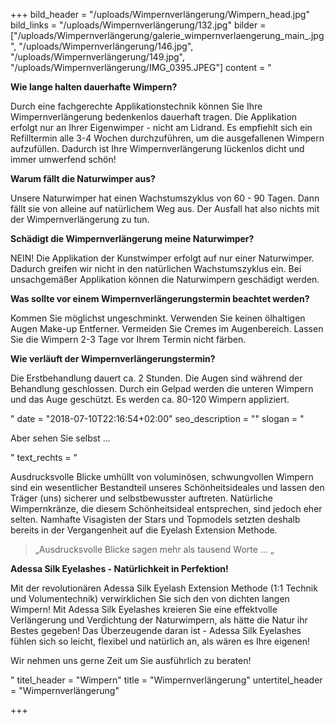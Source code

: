 +++
bild_header = "/uploads/Wimpernverlängerung/Wimpern_head.jpg"
bild_links = "/uploads/Wimpernverlängerung/132.jpg"
bilder = ["/uploads/Wimpernverlängerung/galerie_wimpernverlaengerung_main_.jpg", "/uploads/Wimpernverlängerung/146.jpg", "/uploads/Wimpernverlängerung/149.jpg", "/uploads/Wimpernverlängerung/IMG_0395.JPEG"]
content = "<p><strong>Wie lange halten dauerhafte Wimpern?</strong></p><p>Durch eine fachgerechte Applikationstechnik können Sie Ihre Wimpernverlängerung bedenkenlos dauerhaft tragen. Die Applikation erfolgt nur an Ihrer Eigenwimper - nicht am Lidrand. Es empfiehlt sich ein Refilltermin alle 3-4 Wochen durchzuführen, um die ausgefallenen Wimpern aufzufüllen. Dadurch ist Ihre Wimpernverlängerung lückenlos dicht und immer umwerfend schön!</p><p><strong>Warum fällt die Naturwimper aus?</strong></p><p>Unsere Naturwimper hat einen Wachstumszyklus von 60 - 90 Tagen. Dann fällt sie von alleine auf natürlichem Weg aus. Der Ausfall hat also nichts mit der Wimpernverlängerung zu tun.</p><p><strong>Schädigt die Wimpernverlängerung meine Naturwimper?</strong></p><p>NEIN! Die Applikation der Kunstwimper erfolgt auf nur einer Naturwimper. Dadurch greifen wir nicht in den natürlichen Wachstumszyklus ein. Bei unsachgemäßer Applikation können die Naturwimpern geschädigt werden.</p><p><strong>Was sollte vor einem Wimpernverlängerungstermin beachtet werden?</strong></p><p>Kommen Sie möglichst ungeschminkt. Verwenden Sie keinen ölhaltigen Augen Make-up Entferner. Vermeiden Sie Cremes im Augenbereich. Lassen Sie die Wimpern 2-3 Tage vor Ihrem Termin nicht färben.</p><p><strong>Wie verläuft der Wimpernverlängerungstermin?</strong></p><p>Die Erstbehandlung dauert ca. 2 Stunden. Die Augen sind während der Behandlung geschlossen. Durch ein Gelpad werden die unteren Wimpern und das Auge geschützt. Es werden ca. 80-120 Wimpern appliziert.</p>"
date = "2018-07-10T22:16:54+02:00"
seo_description = ""
slogan = "<p>Aber sehen Sie selbst ...</p>"
text_rechts = "<p>Ausdrucksvolle Blicke umhüllt von voluminösen, schwungvollen Wimpern sind ein wesentlicher Bestandteil unseres Schönheitsideales und lassen den Träger (uns) sicherer und selbstbewusster auftreten. Natürliche Wimpernkränze, die diesem Schönheitsideal entsprechen, sind jedoch eher selten. Namhafte Visagisten der Stars und Topmodels setzten deshalb bereits in der Vergangenheit auf die Eyelash Extension Methode.</p><blockquote><p>„Ausdrucksvolle Blicke sagen mehr als tausend Worte ... „</p></blockquote><p><strong>Adessa Silk Eyelashes - Natürlichkeit in Perfektion!</strong></p><p>Mit der revolutionären Adessa Silk Eyelash Extension Methode (1:1 Technik und Volumentechnik) verwirklichen Sie sich den von dichten langen Wimpern! Mit Adessa Silk Eyelashes kreieren Sie eine effektvolle Verlängerung und Verdichtung der Naturwimpern, als hätte die Natur ihr Bestes gegeben! Das Überzeugende daran ist - Adessa Silk Eyelashes fühlen sich so leicht, flexibel und natürlich an, als wären es Ihre eigenen!</p><p>Wir nehmen uns gerne Zeit um Sie ausführlich zu beraten!</p>"
titel_header = "Wimpern"
title = "Wimpernverlängerung"
untertitel_header = "Wimpernverlängerung"

+++

